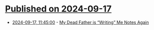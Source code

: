 # [Published on 2024-09-17](index.md)

* [2024-09-17, 11:45:00](https://soylentnews.org/article.pl?sid=24/09/15/1339250&from=rss) - [My Dead Father is “Writing” Me Notes Again](https://soylentnews.org/article.pl?sid=24/09/15/1339250&from=rss)
